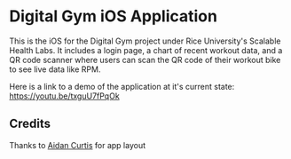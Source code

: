 # Digital Gym iOS Application 

This is the iOS for the Digital Gym project under Rice University's Scalable Health Labs. It includes a login page, a chart of recent workout data, and a QR code scanner where users can scan the QR code of their workout bike to see live data like RPM. 

Here is a link to a demo of the application at it's current state: https://youtu.be/txguU7fPqOk

## Credits 
Thanks to [Aidan Curtis](https://github.com/southpawac) for app layout

